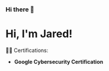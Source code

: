 ### Hi there 👋 <h1>Hi, I'm Jared! <br/>

👨‍💻 Certifications:

- <b> Google Cybersecurity Certification
